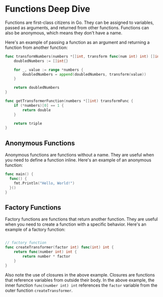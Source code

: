 # Functions Deep Dive

Functions are first-class citizens in Go. They can be assigned to variables, passed as arguments, and returned from other functions. Functions can also be anonymous, which means they don't have a name.

Here's an example of passing a function as an argument and returning a function from another function:

```go
func transformNumbers(numbers *[]int, transform func(num int) int) []int {
	doubledNumbers := []int{}

	for _, value := range *numbers {
		doubledNumbers = append(doubledNumbers, transform(value))
	}

	return doubledNumbers
}

func getTransformerFunction(numbers *[]int) transformFunc {
	if (*numbers)[0] == 1 {
		return double
	}

	return triple
}
```

## Anonymous Functions

Anonymous functions are functions without a name. They are useful when you need to define a function inline. Here's an example of an anonymous function:

```go
func main() {
  func() {
    fmt.Println("Hello, World!")
  }()
}
```

## Factory Functions

Factory functions are functions that return another function. They are useful when you need to create a function with a specific behavior. Here's an example of a factory function:

```go

// factory function
func createTransformer(factor int) func(int) int {
	return func(number int) int {
		return number * factor
	}
}
```

Also note the use of closures in the above example. Closures are functions that reference variables from outside their body. In the above example, the inner function `func(number int) int` references the `factor` variable from the outer function `createTransformer`.
